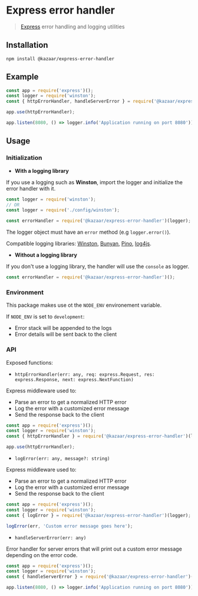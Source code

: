 # Express error handler

> [Express](https://github.com/expressjs/express/) error handling and logging utilities

## Installation

`npm install @kazaar/express-error-handler`

## Example

```javascript
const app = require('express')();
const logger = require('winston');
const { httpErrorHandler, handleServerError } = require('@kazaar/express-error-handler')(logger);

app.use(httpErrorHandler);

app.listen(8080, () => logger.info('Application running on port 8080')).on('error', handleServerError);
```

## Usage

### Initialization

- **With a logging library**

If you use a logging such as **Winston**, import the logger and initialize the error handler with it.

```javascript
const logger = require('winston');
// OR
const logger = require('./config/winston');

const errorHandler = require('@kazaar/express-error-handler')(logger);
```

The logger object must have an `error` method (e.g `logger.error()`).

Compatible logging libraries: [Winston](https://github.com/winstonjs/winston), [Bunyan](https://github.com/trentm/node-bunyan), [Pino](https://github.com/pinojs/pino), [log4js](https://github.com/log4js-node/log4js-node).

- **Without a logging library**

If you don't use a logging library, the handler will use the `console` as logger.

```javascript
const errorHandler = require('@kazaar/express-error-handler')();
```

### Environment

This package makes use ot the `NODE_ENV` environement variable.

If `NODE_ENV` is set to `development`:

- Error stack will be appended to the logs
- Error details will be sent back to the client

### API

Exposed functions:

- `httpErrorHandler(err: any, req: express.Request, res: express.Response, next: express.NextFunction)`

Express middleware used to:

- Parse an error to get a normalized HTTP error
- Log the error with a customized error message
- Send the response back to the client

```javascript
const app = require('express')();
const logger = require('winston');
const { httpErrorHandler } = require('@kazaar/express-error-handler')(logger);

app.use(httpErrorHandler);
```

- `logError(err: any, message?: string)`

Express middleware used to:

- Parse an error to get a normalized HTTP error
- Log the error with a customized error message
- Send the response back to the client

```javascript
const app = require('express')();
const logger = require('winston');
const { logError } = require('@kazaar/express-error-handler')(logger);

logError(err, 'Custom error message goes here');
```

- `handleServerError(err: any)`

Error handler for server errors that will print out a custom error message depending on the error code.

```javascript
const app = require('express')();
const logger = require('winston');
const { handleServerError } = require('@kazaar/express-error-handler')(logger);

app.listen(8080, () => logger.info('Application running on port 8080')).on('error', handleServerError);
```
